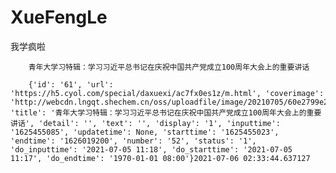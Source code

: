 # XueFengLe     

我学疯啦    

        青年大学习特辑：学习习近平总书记在庆祝中国共产党成立100周年大会上的重要讲话     

        {'id': '61', 'url': 'https://h5.cyol.com/special/daxuexi/ac7fx0es1z/m.html', 'coverimage': 'http://webcdn.lngqt.shechem.cn/oss/uploadfile/image/20210705/60e2799e2209d.jfif', 'title': '青年大学习特辑：学习习近平总书记在庆祝中国共产党成立100周年大会上的重要讲话', 'detail': '', 'text': '', 'display': '1', 'inputtime': '1625455085', 'updatetime': None, 'starttime': '1625455023', 'endtime': '1626019200', 'number': '52', 'status': '1', 'do_inputtime': '2021-07-05 11:18', 'do_starttime': '2021-07-05 11:17', 'do_endtime': '1970-01-01 08:00'}2021-07-06 02:33:44.637127